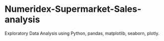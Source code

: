 # Numeridex-Supermarket-Sales-analysis
Exploratory Data Analysis using Python, pandas, matplotlib, seaborn, plotly.
